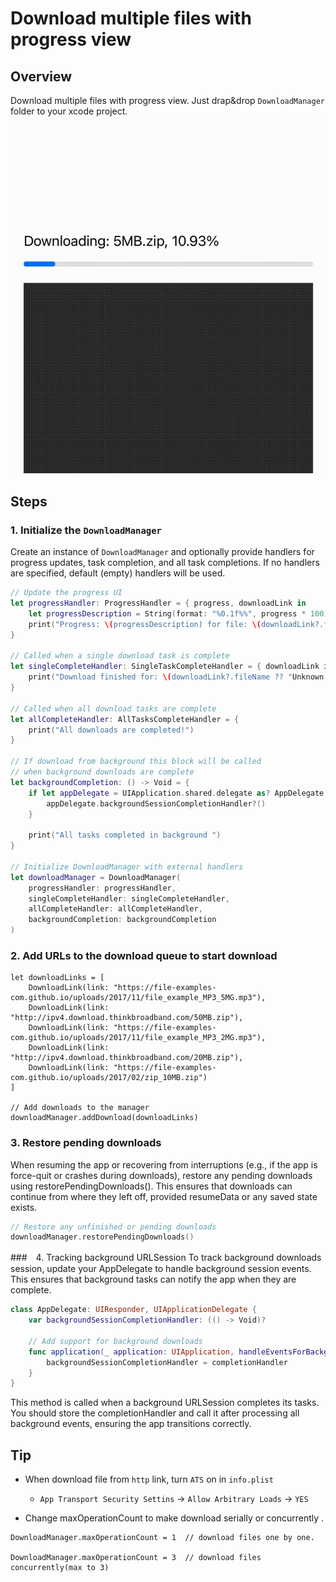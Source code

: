 # Download multiple files with progress view

## Overview
Download multiple files with progress view.
Just drap&drop `DownloadManager` folder to your xcode project. 
![](https://github.com/toka756/MultipleDownload/blob/mov/serialDownload.gif)

## Steps

### 1. Initialize the `DownloadManager`
Create an instance of `DownloadManager` and optionally provide handlers for progress updates, task completion, and all task completions. If no handlers are specified, default (empty) handlers will be used.

```swift
// Update the progress UI
let progressHandler: ProgressHandler = { progress, downloadLink in
    let progressDescription = String(format: "%0.1f%%", progress * 100)
    print("Progress: \(progressDescription) for file: \(downloadLink?.fileName ?? "Unknown")")
}

// Called when a single download task is complete
let singleCompleteHandler: SingleTaskCompleteHandler = { downloadLink in
    print("Download finished for: \(downloadLink?.fileName ?? "Unknown file")")
}

// Called when all download tasks are complete
let allCompleteHandler: AllTasksCompleteHandler = {
    print("All downloads are completed!")
}

// If download from background this block will be called
// when background downloads are complete 
let backgroundCompletion: () -> Void = {
    if let appDelegate = UIApplication.shared.delegate as? AppDelegate {
        appDelegate.backgroundSessionCompletionHandler?()
    }
    
    print("All tasks completed in background ")
}

// Initialize DownloadManager with external handlers
let downloadManager = DownloadManager(
    progressHandler: progressHandler,
    singleCompleteHandler: singleCompleteHandler,
    allCompleteHandler: allCompleteHandler,
    backgroundCompletion: backgroundCompletion
)
```

### 2.  Add URLs to the download queue to start download

```
let downloadLinks = [
    DownloadLink(link: "https://file-examples-com.github.io/uploads/2017/11/file_example_MP3_5MG.mp3"),
    DownloadLink(link: "http://ipv4.download.thinkbroadband.com/50MB.zip"),
    DownloadLink(link: "https://file-examples-com.github.io/uploads/2017/11/file_example_MP3_2MG.mp3"),
    DownloadLink(link: "http://ipv4.download.thinkbroadband.com/20MB.zip"),
    DownloadLink(link: "https://file-examples-com.github.io/uploads/2017/02/zip_10MB.zip")
]

// Add downloads to the manager
downloadManager.addDownload(downloadLinks)

```

### 3. Restore pending downloads
When resuming the app or recovering from interruptions (e.g., if the app is force-quit or crashes during downloads), restore any pending downloads using restorePendingDownloads(). This ensures that downloads can continue from where they left off, provided resumeData or any saved state exists.

```swift
// Restore any unfinished or pending downloads
downloadManager.restorePendingDownloads()

```
###　4. Tracking background URLSession
To track background downloads session, update your AppDelegate to handle background session events. This ensures that background tasks can notify the app when they are complete.

```swift
class AppDelegate: UIResponder, UIApplicationDelegate {
    var backgroundSessionCompletionHandler: (() -> Void)?   
    
    // Add support for background downloads
    func application(_ application: UIApplication, handleEventsForBackgroundURLSession identifier: String, completionHandler: @escaping () -> Void) {
        backgroundSessionCompletionHandler = completionHandler
    }
}
```
This method is called when a background URLSession completes its tasks. You should store the completionHandler and call it after processing all background events, ensuring the app transitions correctly.

 
 ## Tip
 - When download file from `http` link, turn `ATS` on in `info.plist`
    - `App Transport Security Settins` -> `Allow Arbitrary Loads` -> `YES`

- Change maxOperationCount to make download serially or concurrently .
```
DownloadManager.maxOperationCount = 1  // download files one by one.

DownloadManager.maxOperationCount = 3  // download files concurrently(max to 3)
```

